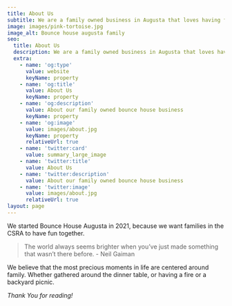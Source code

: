 ```yaml
---
title: About Us
subtitle: We are a family owned business in Augusta that loves having fun together.
image: images/pink-tortoise.jpg
image_alt: Bounce house augusta family
seo:
  title: About Us
  description: We are a family owned business in Augusta that loves having fun together.
  extra:
    - name: 'og:type'
      value: website
      keyName: property
    - name: 'og:title'
      value: About Us
      keyName: property
    - name: 'og:description'
      value: About our family owned bounce house business
      keyName: property
    - name: 'og:image'
      value: images/about.jpg
      keyName: property
      relativeUrl: true
    - name: 'twitter:card'
      value: summary_large_image
    - name: 'twitter:title'
      value: About Us
    - name: 'twitter:description'
      value: About our family owned bounce house business
    - name: 'twitter:image'
      value: images/about.jpg
      relativeUrl: true
layout: page
---
```

We started Bounce House Augusta in 2021, because we want families in the CSRA to have fun together.

> The world always seems brighter when you’ve just made something that wasn’t there before. - Neil Gaiman

We believe that the most precious moments in life are centered around family. Whether gathered around the dinner table, or having a fire or a backyard picnic. 

*Thank You for reading!*
